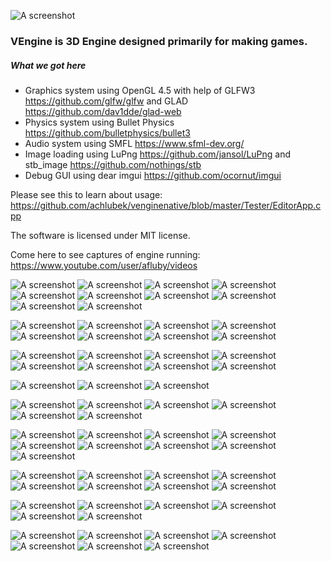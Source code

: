 ![A screenshot](http://i.imgur.com/jPEifJr.png "The awesome logo")

### VEngine is 3D Engine designed primarily for making games.

##### What we got here
- Graphics system using OpenGL 4.5 with help of GLFW3 https://github.com/glfw/glfw and GLAD https://github.com/dav1dde/glad-web
- Physics system using Bullet Physics https://github.com/bulletphysics/bullet3
- Audio system using SMFL https://www.sfml-dev.org/
- Image loading using LuPng https://github.com/jansol/LuPng and stb_image https://github.com/nothings/stb
- Debug GUI using dear imgui https://github.com/ocornut/imgui

Please see this to learn about usage:
https://github.com/achlubek/venginenative/blob/master/Tester/EditorApp.cpp 

The software is licensed under MIT license.

Come here to see captures of engine running: https://www.youtube.com/user/afluby/videos

![A screenshot](http://i.imgur.com/JFbM32i.jpg "Screenshot")
![A screenshot](http://i.imgur.com/OQn4Y1M.jpg "Screenshot")
![A screenshot](http://i.imgur.com/3dtvtpO.jpg "Screenshot")
![A screenshot](http://i.imgur.com/rqyR8yc.jpg "Screenshot")
![A screenshot](http://i.imgur.com/aCM9Ffo.jpg "Screenshot")
![A screenshot](http://i.imgur.com/0eUQ4Xf.png "Screenshot")
![A screenshot](http://i.imgur.com/20OqmWi.jpg "Screenshot")
![A screenshot](http://i.imgur.com/GJn610l.jpg "Screenshot")
![A screenshot](http://i.imgur.com/FWThalh.jpg "Screenshot")
![A screenshot](http://i.imgur.com/DjAQtvA.jpg "Screenshot")

![A screenshot](http://i.imgur.com/WUy9HUE.jpg "Screenshot")
![A screenshot](http://i.imgur.com/mNyowcg.jpg "Screenshot")
![A screenshot](http://i.imgur.com/2bvdD8r.jpg "Screenshot")
![A screenshot](http://i.imgur.com/I7jspyw.jpg "Screenshot")
![A screenshot](http://i.imgur.com/BHPBeYg.png "Screenshot")
![A screenshot](http://i.imgur.com/UOSoge0.png "Screenshot")
![A screenshot](http://i.imgur.com/dkmcp5j.jpg "Screenshot")
![A screenshot](http://i.imgur.com/sjQCinD.jpg "Screenshot")

![A screenshot](http://i.imgur.com/7Q5Shi6.jpg "Screenshot")
![A screenshot](http://i.imgur.com/cqvH7nr.jpg "Screenshot")
![A screenshot](http://i.imgur.com/vEzUz6w.jpg "Screenshot")
![A screenshot](http://i.imgur.com/CviCS4K.jpg "Screenshot")
![A screenshot](http://i.imgur.com/Q3bgt7X.jpg "Screenshot")
![A screenshot](http://i.imgur.com/sQDfoZV.jpg "Screenshot")
![A screenshot](http://i.imgur.com/1GXtmVt.jpg "Screenshot")
![A screenshot](http://i.imgur.com/mQHGtsg.jpg "Screenshot")

![A screenshot](http://i.imgur.com/9DHv5fa.jpg "Screenshot")
![A screenshot](http://i.imgur.com/UZQKfoi.jpg "Screenshot")
![A screenshot](http://i.imgur.com/dFYm77K.jpg "Screenshot")

![A screenshot](http://i.imgur.com/l0gqXox.jpg "Screenshot")
![A screenshot](http://i.imgur.com/sS5Tyd6.jpg "Screenshot")
![A screenshot](http://i.imgur.com/HAa3zoL.jpg "Screenshot")
![A screenshot](http://i.imgur.com/dKOTp4e.jpg "Screenshot")
![A screenshot](http://i.imgur.com/v541cST.jpg "Screenshot")
![A screenshot](http://i.imgur.com/66VKQfj.jpg "Screenshot")

![A screenshot](http://i.imgur.com/LrM3XEr.jpg "Screenshot")
![A screenshot](http://i.imgur.com/I2pNgIF.jpg "Screenshot")
![A screenshot](http://i.imgur.com/sICFuIb.jpg "Screenshot")
![A screenshot](http://i.imgur.com/ekURSVa.jpg "Screenshot")
![A screenshot](http://i.imgur.com/DAWY6FZ.png "Screenshot")
![A screenshot](http://i.imgur.com/7POLfgp.jpg "Screenshot")
![A screenshot](http://i.imgur.com/W6EbpAo.jpg "Screenshot")
![A screenshot](http://i.imgur.com/omjOPqh.jpg "Screenshot")
![A screenshot](http://i.imgur.com/FnNuklM.jpg "Screenshot")

![A screenshot](http://i.imgur.com/jq0pFvm.jpg "Screenshot")
![A screenshot](http://i.imgur.com/zeDzsRh.jpg "Screenshot")
![A screenshot](http://i.imgur.com/nWom3Eg.jpg "Screenshot")
![A screenshot](http://i.imgur.com/lcu666f.jpg "Screenshot")
![A screenshot](http://i.imgur.com/imAMSdX.jpg "Screenshot")
![A screenshot](http://i.imgur.com/W97smrR.jpg "Screenshot")
![A screenshot](http://i.imgur.com/Ljo5obv.jpg "Screenshot")
![A screenshot](http://i.imgur.com/qE896oQ.jpg "Screenshot")

![A screenshot](http://i.imgur.com/5DgOIFM.jpg "Screenshot")
![A screenshot](http://i.imgur.com/v7FyUUi.jpg "Screenshot")
![A screenshot](http://i.imgur.com/LzICARx.jpg "Screenshot")
![A screenshot](http://i.imgur.com/fnmUeGE.jpg "Screenshot")
![A screenshot](http://i.imgur.com/wHpJKiW.jpg "Screenshot")
![A screenshot](http://i.imgur.com/ya2WYS2.jpg "Screenshot")

![A screenshot](http://i.imgur.com/OPC6bhF.jpg "Screenshot")
![A screenshot](http://i.imgur.com/pdMSj3Z.jpg "Screenshot")
![A screenshot](http://i.imgur.com/DvNsH2M.jpg "Screenshot")
![A screenshot](http://i.imgur.com/58qYi1D.jpg "Screenshot")
![A screenshot](http://i.imgur.com/RLWOXI6.jpg "Screenshot")
![A screenshot](http://i.imgur.com/tSjYeWb.jpg "Screenshot")
![A screenshot](http://i.imgur.com/iuNmytR.jpg "Screenshot")
